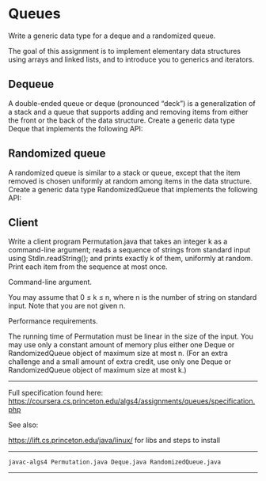 # Queues
Write a generic data type for a deque and a randomized queue.

The goal of this assignment is to implement elementary data structures using arrays and linked lists, and to introduce you to generics and iterators.


## Dequeue

A double-ended queue or deque (pronounced “deck”) is a generalization of a stack and a queue that supports adding and removing items from either the front or the back of the data structure. Create a generic data type Deque that implements the following API:


## Randomized queue

A randomized queue is similar to a stack or queue, except that the item removed is chosen uniformly at random among items in the data structure. Create a generic data type RandomizedQueue that implements the following API:


## Client

Write a client program Permutation.java that takes an integer k as a command-line argument; reads a sequence of strings from standard input using StdIn.readString(); and prints exactly k of them, uniformly at random. Print each item from the sequence at most once.

Command-line argument.

You may assume that 0 ≤ k ≤ n, where n is the number of string on standard input. Note that you are not given n.

Performance requirements. 

The running time of Permutation must be linear in the size of the input. You may use only a constant amount of memory plus either one Deque or RandomizedQueue object of maximum size at most n. (For an extra challenge and a small amount of extra credit, use only one Deque or RandomizedQueue object of maximum size at most k.)

***

Full specification found here:
https://coursera.cs.princeton.edu/algs4/assignments/queues/specification.php

See also:

https://lift.cs.princeton.edu/java/linux/ for libs and steps to install
***

`javac-algs4 Permutation.java Deque.java RandomizedQueue.java`

***
